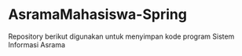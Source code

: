 # AsramaMahasiswa-Spring

Repository berikut digunakan untuk menyimpan kode program Sistem Informasi Asrama
